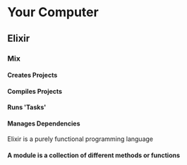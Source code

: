 # Your Computer

## Elixir

### Mix

#### Creates Projects

#### Compiles Projects

#### Runs 'Tasks'

#### Manages Dependencies

Elixir is a purely functional programming language

#### A module is a collection of different methods or functions
